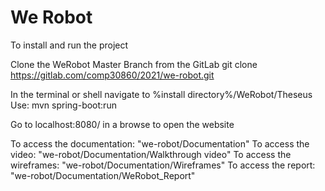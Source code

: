 # We Robot

To install and run the project

Clone the WeRobot Master Branch from the GitLab git clone https://gitlab.com/comp30860/2021/we-robot.git

In the terminal or shell navigate to %install directory%/WeRobot/Theseus
Use: mvn spring-boot:run

Go to localhost:8080/ in a browse to open the website

To access the documentation:
"we-robot/Documentation"
To access the video:
"we-robot/Documentation/Walkthrough video"
To access the wireframes:
"we-robot/Documentation/Wireframes"
To access the report:
"we-robot/Documentation/WeRobot_Report"

